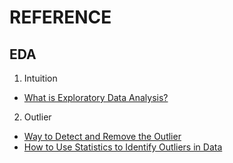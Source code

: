 # REFERENCE

## EDA
1.  Intuition 
- [What is Exploratory Data Analysis?](https://towardsdatascience.com/exploratory-data-analysis-8fc1cb20fd15)

2. Outlier 
- [Way to Detect and Remove the Outlier](https://towardsdatascience.com/ways-to-detect-and-remove-the-outliers-404d16608dba)
- [How to Use Statistics to Identify Outliers in Data](https://machinelearningmastery.com/how-to-use-statistics-to-identify-outliers-in-data/)
